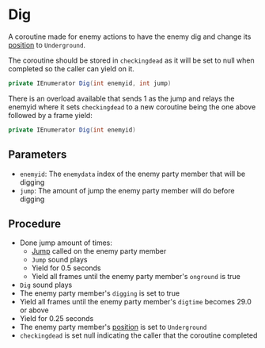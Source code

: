 # Dig
A coroutine made for enemy actions to have the enemy dig and change its [position](../Actors%20states/BattlePosition.md) to `Underground`.

The coroutine should be stored in `checkingdead` as it will be set to null when completed so the caller can yield on it.

```cs
private IEnumerator Dig(int enemyid, int jump)
```

There is an overload available that sends 1 as the jump and relays the enemyid where it sets `checkingdead` to a new coroutine being the one above followed by a frame yield:

```cs
private IEnumerator Dig(int enemyid)
```

## Parameters

- `enemyid`: The `enemydata` index of the enemy party member that will be digging
- `jump`: The amount of jump the enemy party member will do before digging

## Procedure

- Done jump amount of times:
    - [Jump](../../Entities/EntityControl/EntityControl%20Methods.md#jump) called on the enemy party member
    - `Jump` sound plays
    - Yield for 0.5 seconds
    - Yield all frames until the enemy party member's `onground` is true
- `Dig` sound plays
- The enemy party member's `digging` is set to true
- Yield all frames until the enemy party member's `digtime` becomes 29.0 or above
- Yield for 0.25 seconds
- The enemy party member's [position](../Actors%20states/BattlePosition.md) is set to `Underground`
- `checkingdead` is set null indicating the caller that the coroutine completed

